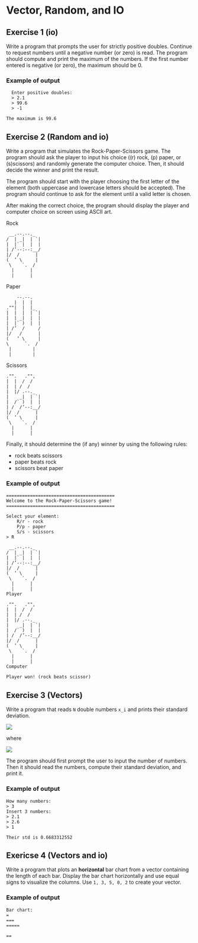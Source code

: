 # Vector, Random, and IO


## Exercise 1 (io)

Write a program that prompts the user for strictly positive doubles. Continue to request numbers until a negative number (or zero) is read. The program should compute and print the maximum of the numbers. If the first number entered is negative (or zero), the maximum should be 0.

### Example of output

```
  Enter positive doubles:
  > 2.1
  > 99.6
  > -1

The maximum is 99.6
```



## Exercise 2 (Random and io)

Write a program that simulates the Rock-Paper-Scissors game. The program should ask the player to input his choice ((r) rock, (p) paper, or (s)scissors) and randomly generate the computer choice. Then, it should decide the winner and print the result.

The program should start with the player choosing the first letter of the element (both uppercase and lowercase letters should be accepted). The program should continue to ask for the element until a valid letter is chosen.

After making the correct choice, the program should display the player and computer choice on screen using ASCII art.


Rock
```
 __.--.--._
/  | _|  | `|
|  |` |  |  |
| /’--:--:__/
|/  /      |
(  ’ \     |
 \    `.  /
  |      |
  |      |
```

Paper
```
    --.--.
   |  |  |
.""|  |  |_
|  |  |  | `|
|  | _|  |  |
|  |` )  |  |
| /’  /     /
|/   /      |
(   ’ \     |
\      `.  /
 |        |
 |        |
```

Scissors
```
."".   ."",
|  |  /  /
|  | /  /
|  |/ .--._
|    _|  | `|
|  /` )  |  |
| /  /’--:__/
|/  /      |
(  ’ \     |
 \    `.  /
  |      |
  |      |
```


Finally, it should determine the (if any) winner by using the following rules:

- rock beats scissors
- paper beats rock
- scissors beat paper

### Example of output

```
=========================================
Welcome to the Rock-Paper-Scissors game! =========================================

Select your element:
	R/r - rock
	P/p - paper
	S/s - scissors
> R

 __.--.--._
/  | _|  | `|
|  |` |  |  |
| /’--:--:__/
|/  /      |
(  ’ \     |
 \    `.  /
  |      |
  |      |
Player

."".   ."",
|  |  /  /
|  | /  /
|  |/ .--._
|    _|  | `|
|  /` )  |  |
| /  /’--:__/
|/  /      |
(  ’ \     |
 \    `.  /
  |      |
  |      |
Computer

Player won! (rock beats scissor)
```


## Exercise 3 (Vectors)

Write a program that reads `N` double numbers `x_i` and prints their standard deviation.

![](https://latex.codecogs.com/svg.latex?\sigma=\sqrt{\frac{1}{N}\sum_{i=1}^N(x_i-\mu)^2})

where

![](https://latex.codecogs.com/svg.latex?\mu=\frac{1}{N}\sum_{i=1}^Nx_i)

The program should first prompt the user to input the number of numbers. Then it should read the numbers, compute their standard deviation, and print it.


### Example of output

```
How many numbers:
> 3
Insert 3 numbers:
> 2.1
> 2.6
> 1

Their std is 0.6683312552
```




## Exericse 4 (Vectors and io)

Write a program that plots an **horizontal** bar chart from a vector containing the length of each bar. Display the bar chart horizontally and use equal signs to visualize the columns.
Use `1, 3, 5, 0, 2` to create your vector.



### Example of output

```
Bar chart:
=
===
=====

==
```